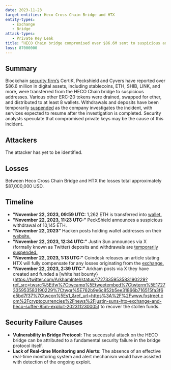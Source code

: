 ```yaml
---
date: 2023-11-23
target-entities: Heco Cross Chain Bridge and HTX
entity-types:  
   - Exchange
   - Bridge
attack-types:
   - Private Key Leak
title: “HECO Chain bridge compromised over $86.6M sent to suspicious addresses”
loss: 87000000
---
```


## Summary

Blockchain [security firm’s](https://blockworks.co/news/htx-hack-ethereum-crypto-assets) CertiK, Peckshield and Cyvers have reported over $86.6 million in digital assets, including stablecoins, ETH, SHIB, LINK, and more, were transferred from the HECO Chain bridge to suspicious addresses. Various other ERC-20 tokens were drained, swapped for ether, and distributed to at least 8 wallets. Withdrawals and deposits have been temporarily [suspended](https://cointelegraph.com/news/heco-chain-bridge-hack-86-million-lost) as the company investigates the incident, with services expected to resume after the investigation is completed. Security analysts speculate that compromised private keys may be the cause of this incident.

## Attackers

The attacker has yet to be identified. 

## Losses

Between Heco Cross Chain Bridge and HTX the losses total approximately $87,000,000 USD.

## Timeline

   - **”November 22, 2023, 09:59 UTC:** 1,262 ETH is transferred into [wallet.](https://etherscan.io/tx/0xbb6fe88427c2f3bc179075109d47a805dcfedab0e475eaca0d979311873e131b)  
   - **”November 22, 2023, 11:23 UTC:”** PeckShield announces a suspicious withdrawal of 10,145 ETH. 
   - **”November 22, 2023”** Hacken posts holding wallet addresses on their [website.](https://hacken.io/insights/heco-bridge-hack-explained/)
   - **”November 22, 2023, 12:34 UTC:”** Justin Sun announces via X (formally known as Twitter) deposits and withdrawals are [temporarily suspended.](https://twitter.com/justinsuntron/status/1727304656622326180) 
   - **”November 22, 2023, 1:13 UTC:”** Coindesk releases an article stating HTX will fully compensate for any losses originating from the [exchange.](https://www.coindesk.com/tech/2023/11/22/justin-sun-confirms-htx-heco-chain-exploited-after-100m-in-suspicious-transfers/)
   - **”November 22, 2023, 2:39 UTC:”** Arkham posts via X they have created and funded a [white hat bounty}(https://twitter.com/ArkhamIntel/status/1727335953583190229?ref_src=twsrc%5Etfw%7Ctwcamp%5Etweetembed%7Ctwterm%5E1727335953583190229%7Ctwgr%5E762b9e6c852b5ee31866b716515fa3f6e5bd7f37%7Ctwcon%5Es1_&ref_url=https%3A%2F%2Fwww.fxstreet.com%2Fcryptocurrencies%2Fnews%2Fjustin-suns-htx-exchange-and-heco-suffer-85m-exploit-202311230005) to recover the stollen funds.  

## Security Failure Causes

   - **Vulnerability in Bridge Protocol:** The successful attack on the HECO bridge can be attributed to a fundamental security failure in the bridge protocol itself. 
   - **Lack of Real-time Monitoring and Alerts:** The absence of an effective real-time monitoring system and alert mechanism would have assisted with detection of the ongoing exploit.
